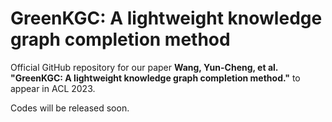 # GreenKGC: A lightweight knowledge graph completion method

Official GitHub repository for our paper **Wang, Yun-Cheng, et al. "GreenKGC: A lightweight knowledge graph completion method."** to appear in ACL 2023. 

Codes will be released soon.
